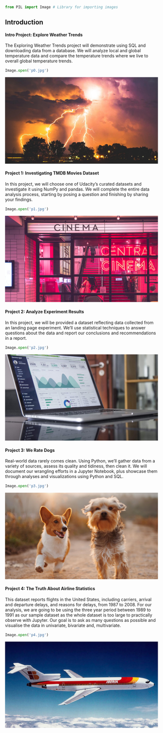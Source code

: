 ```python
from PIL import Image # Library for importing images
```

## Introduction

#### Intro Project: Explore Weather Trends



The Exploring Weather Trends project will demonstrate using SQL and downloading data from a database. We will analyze local and global temperature data and compare the temperature trends where we live to overall global temperature trends.




```python
Image.open('p0.jpg')
```




![png](output_2_0.png)



#### Project 1: Investigating TMDB Movies Dataset

In this project, we will choose one of Udacity’s curated datasets and investigate it using NumPy and pandas. We will complete the entire data analysis process, starting by posing a question and finishing by sharing your findings.


```python
Image.open('p1.jpg')
```




![png](output_4_0.png)



#### Project 2: Analyze Experiment Results

In this project, we will be provided a dataset reflecting data collected from an landing page experiment. We’ll use statistical techniques to answer questions about the data and report our conclusions and recommendations in a report.


```python
Image.open('p2.jpg')
```




![png](output_6_0.png)



#### Project 3: We Rate Dogs

Real-world data rarely comes clean. Using Python, we’ll gather data from a variety of sources, assess its quality and tidiness, then clean it. We will document our wrangling efforts in a Jupyter Notebook, plus showcase them through analyses and visualizations using Python and SQL.


```python
Image.open('p3.jpg')
```




![png](output_8_0.png)



#### Project 4: The Truth About Airline Statistics

This dataset reports flights in the United States, including carriers, arrival and departure delays, and reasons for delays, from 1987 to 2008. For our analysis, we are going to be using the three year period between 1989 to 1991 as our sample dataset as the whole dataset is too large to practically observe with Jupyter. Our goal is to ask as many questions as possible and visualise the data in univariate, bivariate and, multivariate.


```python
Image.open('p4.jpg')
```




![png](output_10_0.png)


